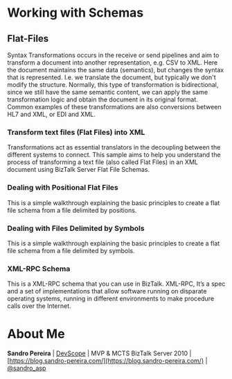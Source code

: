 # Working with Schemas

## Flat-Files
Syntax Transformations occurs in the receive or send pipelines and aim to transform a document into another representation, e.g. CSV to XML. Here the document maintains the same data (semantics), but changes the syntax that is represented. I.e. we translate the document, but typically we don't modify the structure. Normally, this type of transformation is bidirectional, since we still have the same semantic content, we can apply the same transformation logic and obtain the document in its original format. Common examples of these transformations are also conversions between HL7 and XML, or EDI and XML.

### Transform text files (Flat Files) into XML
Transformations act as essential translators in the decoupling between the different systems to connect. This sample aims to help you understand the process of transforming a text file (also called Flat Files) in an XML document using BizTalk Server Flat File Schemas.

### Dealing with Positional Flat Files
This is a simple walkthrough explaining the basic principles to create a flat file schema from a file delimited by positions. 

### Dealing with Files Delimited by Symbols
This is a simple walkthrough explaining the basic principles to create a flat file schema from a file delimited by symbols. 

### XML-RPC Schema
This is a XML-RPC schema that you can use in BizTalk. XML-RPC, It’s a spec and a set of implementations that allow software running on disparate operating systems, running in different environments to make procedure calls over the Internet. 

# About Me
**Sandro Pereira** | [DevScope](http://www.devscope.net/) | MVP & MCTS BizTalk Server 2010 | [https://blog.sandro-pereira.com/](https://blog.sandro-pereira.com/) | [@sandro_asp](https://twitter.com/sandro_asp)

